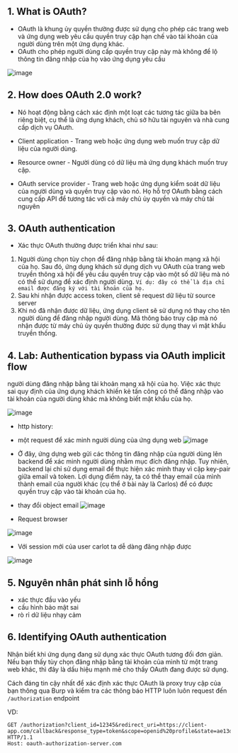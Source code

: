 ## 1. What is OAuth?
- OAuth là khung ủy quyền thường được sử dụng cho phép các trang web và ứng dụng web yêu cầu quyền truy cập hạn chế vào tài khoản của người dùng trên một ứng dụng khác. 
- OAuth cho phép người dùng cấp quyền truy cập này mà không để lộ thông tin đăng nhập của họ vào ứng dụng yêu cầu

![image](https://user-images.githubusercontent.com/76999751/132077761-4255856b-8f7c-424e-84c0-2ed30607d5cf.png)

## 2. How does OAuth 2.0 work?
- Nó hoạt động bằng cách xác định một loạt các tương tác giữa ba bên riêng biệt, cụ thể là ứng dụng khách, chủ sở hữu tài nguyên và nhà cung cấp dịch vụ OAuth.

- Client application - Trang web hoặc ứng dụng web muốn truy cập dữ liệu của người dùng.
- Resource owner - Người dùng có dữ liệu mà ứng dụng khách muốn truy cập.
- OAuth service provider -  Trang web hoặc ứng dụng kiểm soát dữ liệu của người dùng và quyền truy cập vào nó. 
  Họ hỗ trợ OAuth bằng cách cung cấp API để tương tác với cả máy chủ ủy quyền và máy chủ tài nguyên
## 3. OAuth authentication
- Xác thực OAuth thường được triển khai như sau:
1. Người dùng chọn tùy chọn để đăng nhập bằng tài khoản mạng xã hội của họ. Sau đó, ứng dụng khách sử dụng dịch vụ OAuth của trang web truyền thông
xã hội để yêu cầu quyền truy cập vào một số dữ liệu mà nó có thể sử dụng để xác định người dùng. 
`Ví dụ: đây có thể là địa chỉ email được đăng ký với tài khoản của họ.`
2. Sau khi nhận được access token, client sẽ request dữ liệu từ source server 
3. Khi nó đã nhận được dữ liệu, ứng dụng client sẽ sử dụng nó thay cho tên người dùng để đăng nhập người dùng.
   Mã thông báo truy cập mà nó nhận được từ máy chủ ủy quyền thường được sử dụng thay vì mật khẩu truyền thống.

## 4. Lab: Authentication bypass via OAuth implicit flow

người dùng đăng nhập bằng tài khoản mạng xã hội của họ. Việc xác thực sai quy định của ứng dụng khách khiến kẻ tấn công có thể đăng nhập vào tài khoản của người dùng khác mà không biết mật khẩu của họ.

![image](https://user-images.githubusercontent.com/76999751/132077936-0e587769-d4c6-48de-a540-ca8f1c93abd1.png)

- http history:
- một request để xác minh người dùng của ứng dụng web
![image](https://user-images.githubusercontent.com/76999751/132078393-d99ad5c7-5302-40e0-9f87-bf6367048f60.png)

- Ở đây, ứng dựng web gửi các thông tin đăng nhập của người dùng lên backend để xác minh người dùng nhằm mục đích đăng nhập. Tuy nhiên, backend lại chỉ sử dụng email để thực hiện xác minh thay vì cặp key-pair giữa email và token. Lợi dụng điểm này, ta có thể thay email của mình thành email của người khác (cụ thể ở bài này là Carlos) để có được quyền truy cập vào tài khoản của họ.
- thay đổi object email 
![image](https://user-images.githubusercontent.com/76999751/132078520-985cd023-86c7-481c-9e5a-0c824d6f0f8c.png)

- Request browser 

![image](https://user-images.githubusercontent.com/76999751/132078547-6fb430d2-5448-491b-a59d-1e1751055f4a.png)

- Với session mới của user carlot ta dễ dàng đăng nhập được

![image](https://user-images.githubusercontent.com/76999751/132078590-e7f31c81-a6a5-47da-8e66-ef2a607281dd.png)

## 5. Nguyên nhân phát sinh lỗ hổng
- xác thực đầu vào yếu
- cấu hình bảo mật sai
- rò rỉ dữ liệu nhạy cảm

## 6. Identifying OAuth authentication
Nhận biết khi ứng dụng đang sử dụng xác thực OAuth tương đối đơn giản. Nếu bạn thấy tùy chọn đăng nhập bằng tài khoản của mình từ một trang web khác, thì đây là dấu hiệu mạnh mẽ cho thấy OAuth đang được sử dụng.

Cách đáng tin cậy nhất để xác định xác thực OAuth là proxy truy cập của bạn thông qua Burp và kiểm tra các thông báo HTTP luôn luôn request đến  `/authorization` endpoint

VD:
```http
GET /authorization?client_id=12345&redirect_uri=https://client-app.com/callback&response_type=token&scope=openid%20profile&state=ae13d489bd00e3c24 HTTP/1.1
Host: oauth-authorization-server.com
```

  
  
  
  
  
  
  
  
  
